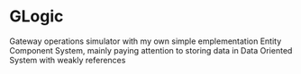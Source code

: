 # GLogic
Gateway operations simulator with my own simple emplementation Entity Component System, mainly paying attention to storing data in Data Oriented System with  weakly references

